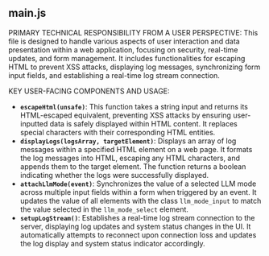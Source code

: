 <!-- BEGIN summary: main.js -->
## main.js

PRIMARY TECHNICAL RESPONSIBILITY FROM A USER PERSPECTIVE:
This file is designed to handle various aspects of user interaction and data presentation within a web application, focusing on security, real-time updates, and form management. It includes functionalities for escaping HTML to prevent XSS attacks, displaying log messages, synchronizing form input fields, and establishing a real-time log stream connection.

KEY USER-FACING COMPONENTS AND USAGE:
- **`escapeHtml(unsafe)`**: This function takes a string input and returns its HTML-escaped equivalent, preventing XSS attacks by ensuring user-inputted data is safely displayed within HTML content. It replaces special characters with their corresponding HTML entities.
- **`displayLogs(logsArray, targetElement)`**: Displays an array of log messages within a specified HTML element on a web page. It formats the log messages into HTML, escaping any HTML characters, and appends them to the target element. The function returns a boolean indicating whether the logs were successfully displayed.
- **`attachLlmMode(event)`**: Synchronizes the value of a selected LLM mode across multiple input fields within a form when triggered by an event. It updates the value of all elements with the class `llm_mode_input` to match the value selected in the `llm_mode_select` element.
- **`setupLogStream()`**: Establishes a real-time log stream connection to the server, displaying log updates and system status changes in the UI. It automatically attempts to reconnect upon connection loss and updates the log display and system status indicator accordingly.
<!-- END summary: main.js -->